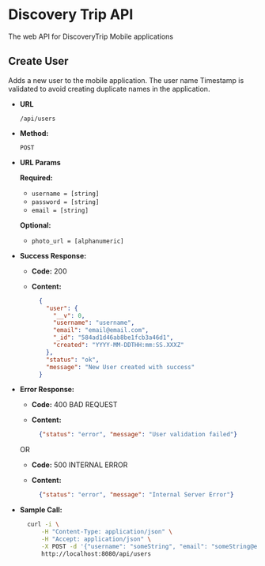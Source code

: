 # Discovery Trip API
The web API for DiscoveryTrip Mobile applications

**Create User**
----
  Adds a new user to the mobile application. The user name Timestamp is validated to avoid creating duplicate names in the application.

* **URL**

  `/api/users`

* **Method:**

   `POST`
  
* **URL Params**

   **Required:**
 
     * `username = [string]`
     * `password = [string]`
     * `email = [string]`

   **Optional:**
 
     * `photo_url = [alphanumeric]`

* **Success Response:**
  
  * **Code:** 200
  * **Content:**
    
    ```json
      {
        "user": {
          "__v": 0,
          "username": "username",
          "email": "email@email.com",
          "_id": "584ad1d46ab8be1fcb3a46d1",
          "created": "YYYY-MM-DDTHH:mm:SS.XXXZ"
        },
        "status": "ok",
        "message": "New User created with success"
      }
    ```
 
* **Error Response:**

  * **Code:** 400 BAD REQUEST
  * **Content:** 
  
    ```json
      {"status": "error", "message": "User validation failed"}
    ```
    
  OR
  
  * **Code:** 500 INTERNAL ERROR
  * **Content:** 
  
    ```json
      {"status": "error", "message": "Internal Server Error"}
    ```

* **Sample Call:**

  ```bash
    curl -i \
        -H "Content-Type: application/json" \
        -H "Accept: application/json" \
        -X POST -d '{"username": "someString", "email": "someString@email.com", "password":"someString"}' \
        http://localhost:8080/api/users
  ```